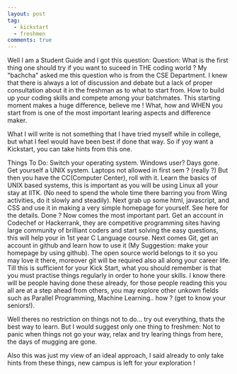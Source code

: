 ```yaml
---
layout: post
tag: 
  - kickstart
  - freshmen
comments: true
---
```


Well I am a Student Guide and I got this question:
Question: What is the first thing one should try if you want to suceed in THE coding world ?
My "bachcha" asked me this question who is from the CSE Department. I knew that there is always a lot of
discussion and debate but a lack of proper consultation about it in the freshman as to what to start from. How to build up your coding skills
and compete among your batchmates. This starting moment makes a huge difference, believe me !
What, how and WHEN you start from is one of the most important learing aspects and difference
maker.

What I will write is not something that I have tried myself while in college, but what I feel 
would have been best if done that way. So if yoy want a Kickstart, you can take hints from this
one.

Things To Do:
Switch your operating system. Windows user? Days gone. Get yourself a UNIX system. Laptops 
not allowed in first sem ? (really ?) But then you have the CC(Computer Center), roll with it. Learn the basics of UNIX based systems, this is important as you will be using Linux all your stay at IITK.
(No need to spend the whole time there barring you from Wing activities, do it slowly and steadily).
Next grab up some html, javascript, and CSS and use it in making a very simple homepage for yourself.
See here for the details.
Done ? Now comes the most important part. Get an account in Codechef or Hackerrank, they are 
competitive programming sites having large community of brilliant coders and start solving the easy questions, this will help your in 1st year
C Language course. Next comes Git, get an account in github and learn how to use it (My Suggestion: make your homepage by using github). The 
open source world belongs to it so you may love it there, moreover git will be required also all along your career life.
Till this is sufficient for your Kick Start, what you should remember is that you must 
practise things regularly in order to hone your skills. I know there will be people having done these already, 
for those people reading this you all are at a step ahead from others, you may explore other unkown fields such as 
Parallel Programming, Machine Learning.. how ? (get to know your seniors!).

Well theres no restriction on things not to do... try out everything, thats the best way to learn.
But I would suggest only one thing to freshmen: Not to panic when things not go your way, relax and try learing things
from here, the days of mugging are gone.

Also this was just my view of an ideal approach, I said already to only take hints from these things, new campus is left 
for your exploration !
